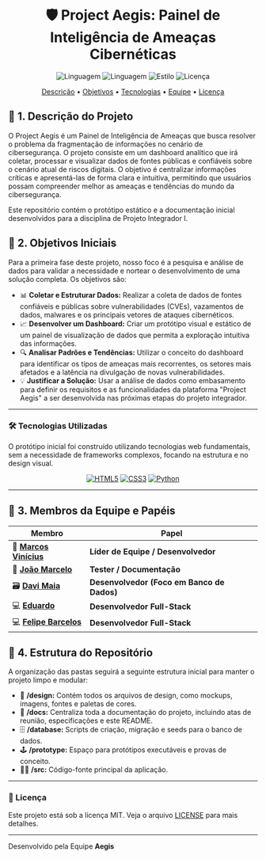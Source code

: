 <div align="center">
  <h1>🛡️ Project Aegis: Painel de Inteligência de Ameaças Cibernéticas</h1>
</div>

<p align="center">
  <img alt="Linguagem" src="https://img.shields.io/badge/HTML5-E34F26?style=for-the-badge&logo=html5&logoColor=white">
  <img alt="Linguagem" src="https://img.shields.io/badge/Python-3776AB?style=for-the-badge&logo=python&logoColor=white" alt="Python">
  <img alt="Estilo" src="https://img.shields.io/badge/CSS3-1572B6?style=for-the-badge&logo=css3&logoColor=white">
  <img alt="Licença" src="https://img.shields.io/badge/license-MIT-blue.svg?style=for-the-badge">
</p>

<p align="center">
  <a href="#-descrição-do-projeto">Descrição</a> •
  <a href="#-objetivos-iniciais">Objetivos</a> •
  <a href="#-tecnologias-utilizadas">Tecnologias</a> • 
  <a href="#-membros-da-equipe-e-papéis">Equipe</a> •
  <a href="#-licença">Licença</a>
</p>


## 🚀 1. Descrição do Projeto

O Project Aegis é um Painel de Inteligência de Ameaças que busca resolver o problema da fragmentação de informações no cenário de cibersegurança. O projeto consiste em um dashboard analítico que irá coletar, processar e visualizar dados de fontes públicas e confiáveis sobre o cenário atual de riscos digitais. O objetivo é centralizar informações críticas e apresentá-las de forma clara e intuitiva, permitindo que usuários possam compreender melhor as ameaças e tendências do mundo da cibersegurança.

Este repositório contém o protótipo estático e a documentação inicial desenvolvidos para a disciplina de Projeto Integrador I.

## 🎯 2. Objetivos Iniciais

Para a primeira fase deste projeto, nosso foco é a pesquisa e análise de dados para validar a necessidade e nortear o desenvolvimento de uma solução completa. Os objetivos são:

-   📊 **Coletar e Estruturar Dados:** Realizar a coleta de dados de fontes confiáveis e públicas sobre vulnerabilidades (CVEs), vazamentos de dados, malwares e os principais vetores de ataques cibernéticos.
-   📈 **Desenvolver um Dashboard:** Criar um protótipo visual e estático de um painel de visualização de dados que permita a exploração intuitiva das informações.
-   🔍 **Analisar Padrões e Tendências:** Utilizar o conceito do dashboard para identificar os tipos de ameaças mais recorrentes, os setores mais afetados e a latência na divulgação de novas vulnerabilidades.
-   💡 **Justificar a Solução:** Usar a análise de dados como embasamento para definir os requisitos e as funcionalidades da plataforma "Project Aegis" a ser desenvolvida nas próximas etapas do projeto integrador.

---

### 🛠️ Tecnologias Utilizadas

O protótipo inicial foi construído utilizando tecnologias web fundamentais, sem a necessidade de frameworks complexos, focando na estrutura e no design visual.

<p align="center">
  <a href="#"><img src="https://img.shields.io/badge/HTML5-E34F26?style=for-the-badge&logo=html5&logoColor=white" alt="HTML5"></a>
  <a href="#"><img src="https://img.shields.io/badge/CSS3-1572B6?style=for-the-badge&logo=css3&logoColor=white" alt="CSS3"></a>
  <a href="#"><img src="https://img.shields.io/badge/Python-3776AB?style=for-the-badge&logo=python&logoColor=white" alt="Python"></a>
</p>

---

## 👥 3. Membros da Equipe e Papéis

| Membro                | Papel                                      |
| --------------------- | ------------------------------------------ |
| 👑 **[Marcos Vinícius](https://github.com/vrsmarcos26)** | **Líder de Equipe / Desenvolvedor** |
| 🧪 **[João Marcelo](https://github.com/joaomarcelo11)** | **Tester / Documentação** |
| 🗃️ **[Davi Maia](https://github.com/davu123)** | **Desenvolvedor (Foco em Banco de Dados)** |
| 💻 **[Eduardo](https://github.com/edu-uchoa)** | **Desenvolvedor Full-Stack** |
| 💻 **[Felipe Barcelos](https://github.com/felpsdc)** | **Desenvolvedor Full-Stack** |

## 📂 4. Estrutura do Repositório

A organização das pastas seguirá a seguinte estrutura inicial para manter o projeto limpo e modular:

-   🎨 **/design:** Contém todos os arquivos de design, como mockups, imagens, fontes e paletas de cores.
-   📄 **/docs:** Centraliza toda a documentação do projeto, incluindo atas de reunião, especificações e este README.
-   🗄️ **/database:** Scripts de criação, migração e seeds para o banco de dados.
-   🕹️ **/prototype:** Espaço para protótipos executáveis e provas de conceito.
-   👨‍💻 **/src:** Código-fonte principal da aplicação.

---

### 📝 Licença

Este projeto está sob a licença MIT. Veja o arquivo [LICENSE](LICENSE) para mais detalhes.

<hr>

<p align-center">
  Desenvolvido pela Equipe <b>Aegis</b>
</p>
